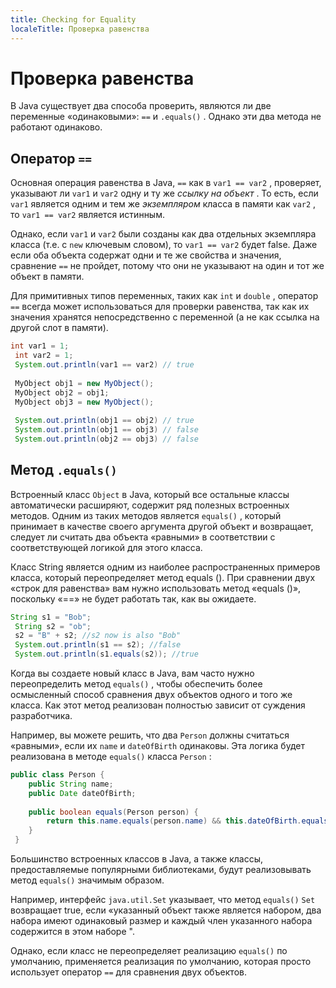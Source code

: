 ```yaml
---
title: Checking for Equality
localeTitle: Проверка равенства
---
```

# Проверка равенства

В Java существует два способа проверить, являются ли две переменные «одинаковыми»: `==` и `.equals()` . Однако эти два метода не работают одинаково.

## Оператор `==`

Основная операция равенства в Java, `==` как в `var1 == var2` , проверяет, указывают ли `var1` и `var2` одну и ту же _ссылку на объект_ . То есть, если `var1` является одним и тем же _экземпляром_ класса в памяти как `var2` , то `var1 == var2` является истинным.

Однако, если `var1` и `var2` были созданы как два отдельных экземпляра класса (т.е. с `new` ключевым словом), то `var1 == var2` будет false. Даже если оба объекта содержат одни и те же свойства и значения, сравнение `==` не пройдет, потому что они не указывают на один и тот же объект в памяти.

Для примитивных типов переменных, таких как `int` и `double` , оператор `==` всегда может использоваться для проверки равенства, так как их значения хранятся непосредственно с переменной (а не как ссылка на другой слот в памяти).

```java
int var1 = 1; 
 int var2 = 1; 
 System.out.println(var1 == var2) // true 
 
 MyObject obj1 = new MyObject(); 
 MyObject obj2 = obj1; 
 MyObject obj3 = new MyObject(); 
 
 System.out.println(obj1 == obj2) // true 
 System.out.println(obj1 == obj3) // false 
 System.out.println(obj2 == obj3) // false 
```

## Метод `.equals()`

Встроенный класс `Object` в Java, который все остальные классы автоматически расширяют, содержит ряд полезных встроенных методов. Одним из таких методов является `equals()` , который принимает в качестве своего аргумента другой объект и возвращает, следует ли считать два объекта «равными» в соответствии с соответствующей логикой для этого класса.

Класс String является одним из наиболее распространенных примеров класса, который переопределяет метод equals (). При сравнении двух «строк для равенства» вам нужно использовать метод «equals ()», поскольку «==» не будет работать так, как вы ожидаете.

```java
String s1 = "Bob"; 
 String s2 = "ob"; 
 s2 = "B" + s2; //s2 now is also "Bob" 
 System.out.println(s1 == s2); //false 
 System.out.println(s1.equals(s2)); //true 
```

Когда вы создаете новый класс в Java, вам часто нужно переопределить метод `equals()` , чтобы обеспечить более осмысленный способ сравнения двух объектов одного и того же класса. Как этот метод реализован полностью зависит от суждения разработчика.

Например, вы можете решить, что два `Person` должны считаться «равными», если их `name` и `dateOfBirth` одинаковы. Эта логика будет реализована в методе `equals()` класса `Person` :

```java
public class Person { 
    public String name; 
    public Date dateOfBirth; 
 
    public boolean equals(Person person) { 
        return this.name.equals(person.name) && this.dateOfBirth.equals(person.dateOfBirth); 
    } 
 } 
```

Большинство встроенных классов в Java, а также классы, предоставляемые популярными библиотеками, будут реализовывать метод `equals()` значимым образом.

Например, интерфейс `java.util.Set` указывает, что метод `equals()` `Set` возвращает true, если «указанный объект также является набором, два набора имеют одинаковый размер и каждый член указанного набора содержится в этом наборе ".

Однако, если класс не переопределяет реализацию `equals()` по умолчанию, применяется реализация по умолчанию, которая просто использует оператор `==` для сравнения двух объектов.